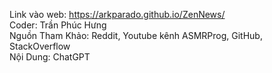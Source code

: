 Link vào web: https://arkparado.github.io/ZenNews/
<br>
Coder: Trần Phúc Hưng
<br>
Nguồn Tham Khảo: Reddit, Youtube kênh ASMRProg, GitHub, StackOverflow
<br>
Nội Dung: ChatGPT
